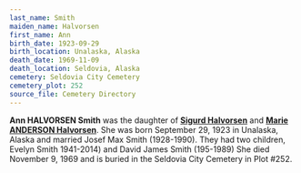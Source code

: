 ```yaml
---
last_name: Smith
maiden_name: Halvorsen
first_name: Ann
birth_date: 1923-09-29
birth_location: Unalaska, Alaska
death_date: 1969-11-09
death_location: Seldovia, Alaska
cemetery: Seldovia City Cemetery
cemetery_plot: 252
source_file: Cemetery Directory
---
```

**Ann HALVORSEN  Smith** was the daughter of [**Sigurd Halvorsen**](./Halvorsen_Sigurd.md) and [**Marie ANDERSON Halvorsen**](./Anderson_Marie.md).  She was born September 29, 1923 in Unalaska, Alaska and married Josef Max Smith (1928-1990). They had two children, Evelyn Smith 1941-2014) and David James Smith (195-1989) She died November 9, 1969 and is buried in the Seldovia City Cemetery in Plot #252.  

